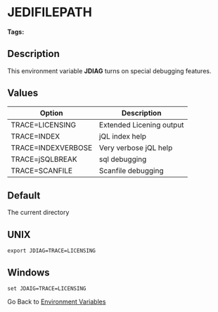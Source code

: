 # JEDIFILEPATH

<PageHeader />

**Tags:**
<badge text='jdirectories' vertical='middle' />
<badge text='environment variables' vertical='middle' />

## Description

This environment variable **JDIAG** turns on special debugging features.

## Values

| Option          | Description                                      |
| --------------- | ------------------------------------------------ |
| TRACE=LICENSING | Extended Licening output                         |
| TRACE=INDEX     | jQL index help                                   |
| TRACE=INDEXVERBOSE | Very verbose jQL help                         |
| TRACE=jSQLBREAK | sql debugging |
| TRACE=SCANFILE  | Scanfile debugging |

## Default

The current directory

## UNIX

```
export JDIAG=TRACE=LICENSING
```

## Windows

```
set JDAIG=TRACE=LICENSING
```

Go Back to [Environment Variables](./../README.md)

<PageFooter />
